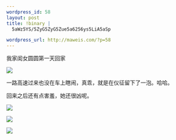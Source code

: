 ```yaml
--- 
wordpress_id: 58
layout: post
title: !binary |
  5aWz5YS/5ZyG5ZyG5Zue5a6256ys5LiA5aSp

wordpress_url: http://maweis.com/?p=58
---
```

<p>我家闺女圆圆第一天回家 </p>
<p><img src="http://maweis.com/m/018.jpg" /></p>
<p>一路高速过来也没在车上瞎闹，真乖，就是在仪征留下了一泡。哈哈。</p>
<p>回来之后还有点害羞，她还很凶呢。</p>

<p><img src="http://maweis.com/m/106.jpg" /></p>
<p><img src="http://maweis.com/m/107.jpg" /></p>
<p><img src="http://maweis.com/m/108.jpg" /></p>
